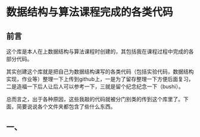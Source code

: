 # 数据结构与算法课程完成的各类代码

## 前言

这个库是本人在上数据结构与算法课程时创建的，其包括我在课程过程中完成的各部分代码。

其实创建这个库就是把自己为数据结构课写的各类代码（包括实验代码，数据结构实现，作业等）整理一下上传到github上，一是为了留存整理一下方便后面复习，二是造福一下后人让后人可以参考一下，三就是留个纪念纪念一下（bushi）。

总而言之，出于各种原因，这些我敲的代码就被分门别类的传到这个库里了。下面，简要说说各个文件夹都包含了些什么东西。

## 一、
